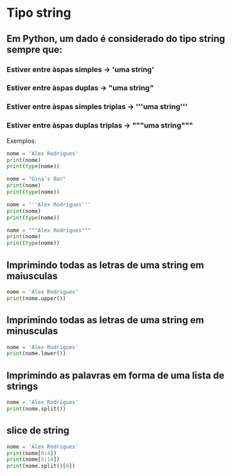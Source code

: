 # Tipo string

## Em Python, um dado é considerado do tipo string sempre que:
### Estiver entre àspas simples -> 'uma string'
### Estiver entre àspas duplas -> "uma string"
### Estiver entre àspas simples triplas -> '''uma string'''
### Estiver entre àspas duplas triplas -> """uma string"""

Exemplos:
```python
nome = 'Alex Rodrigues'
print(nome)
print(type(nome))
```

```python
nome = "Gina's Bar"
print(nome)
print(type(nome))
```

```python
nome = '''Alex Rodrigues'''
print(nome)
print(type(nome))
```

```python
nome = """Alex Rodrigues"""
print(nome)
print(type(nome))
```

## Imprimindo todas as letras de uma string em maiusculas
```python
nome = 'Alex Rodrigues'
print(nome.upper())
```

## Imprimindo todas as letras de uma string em minusculas
```python
nome = 'Alex Rodrigues'
print(nome.lower())
```

## Imprimindo as palavras em forma de uma lista de strings
```python
nome = 'Alex Rodrigues'
print(nome.split())
```

## slice de string
```python
nome = 'Alex Rodrigues'
print(nome[0:4])
print(nome[5:14])
print(nome.split()[0])